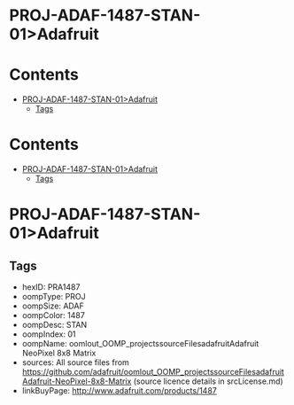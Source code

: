 
PROJ-ADAF-1487-STAN-01>Adafruit
===============================

Contents
========

* [PROJ-ADAF-1487-STAN-01>Adafruit](#proj-adaf-1487-stan-01adafruit)
	* [Tags](#tags)

Contents
========

* [PROJ-ADAF-1487-STAN-01>Adafruit](#proj-adaf-1487-stan-01adafruit)
	* [Tags](#tags)

# PROJ-ADAF-1487-STAN-01>Adafruit

## Tags

- hexID: PRA1487
- oompType: PROJ
- oompSize: ADAF
- oompColor: 1487
- oompDesc: STAN
- oompIndex: 01
- oompName: oomlout_OOMP_projectssourceFilesadafruitAdafruit NeoPixel 8x8 Matrix
- sources: All source files from https://github.com/adafruit/oomlout_OOMP_projectssourceFilesadafruitAdafruit-NeoPixel-8x8-Matrix (source licence details in srcLicense.md)
- linkBuyPage: http://www.adafruit.com/products/1487
